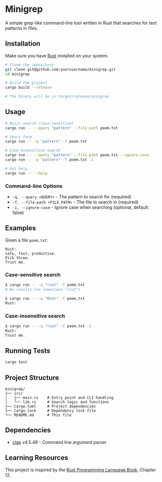 # Minigrep

A simple grep-like command-line tool written in Rust that searches for text patterns in files.

## Installation

Make sure you have [Rust](https://www.rust-lang.org/tools/install) installed on your system.

```bash
# Clone the repository
git clone git@github.com:yourusername/minigrep.git
cd minigrep

# Build the project
cargo build --release

# The binary will be in target/release/minigrep
```

## Usage

```bash
# Basic search (case-sensitive)
cargo run -- --query "pattern" --file-path poem.txt

# Short form
cargo run -- -q "pattern" -f poem.txt

# Case-insensitive search
cargo run -- --query "pattern" --file-path poem.txt --ignore-case
cargo run -- -q "pattern" -f poem.txt -i

# Get help
cargo run -- --help
```

### Command-line Options

- `-q, --query <QUERY>` - The pattern to search for (required)
- `-f, --file-path <FILE_PATH>` - The file to search in (required)
- `-i, --ignore-case` - Ignore case when searching (optional, default: false)

## Examples

Given a file `poem.txt`:
```text
Rust:
safe, fast, productive.
Pick three.
Trust me.
```

### Case-sensitive search
```bash
$ cargo run -- -q "rust" -f poem.txt
# No results (no lowercase "rust")

$ cargo run -- -q "Rust" -f poem.txt
Rust:
```

### Case-insensitive search
```bash
$ cargo run -- -q "rust" -f poem.txt -i
Rust:
Trust me.
```

## Running Tests

```bash
cargo test
```

## Project Structure

```
minigrep/
├── src/
│   ├── main.rs    # Entry point and CLI handling
│   └── lib.rs     # Search logic and functions
├── Cargo.toml     # Project dependencies
├── Cargo.lock     # Dependency lock file
└── README.md      # This file
```

## Dependencies

- [clap](https://crates.io/crates/clap) v4.5.48 - Command line argument parser

## Learning Resources

This project is inspired by the [Rust Programming Language Book](https://doc.rust-lang.org/book/ch12-00-an-io-project.html), Chapter 12.

